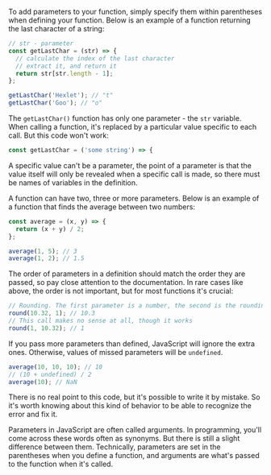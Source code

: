 
To add parameters to your function, simply specify them within parentheses when defining your function. Below is an example of a function returning the last character of a string:

```javascript
// str - parameter
const getLastChar = (str) => {
  // calculate the index of the last character
  // extract it, and return it
  return str[str.length - 1];
};

getLastChar('Hexlet'); // "t"
getLastChar('Goo'); // "o"
```

The `getLastChar()` function has only one parameter - the `str` variable. When calling a function, it's replaced by a particular value specific to each call. But this code won't work:

```javascript
const getLastChar = ('some string') => {
```

A specific value can't be a parameter, the point of a parameter is that the value itself will only be revealed when a specific call is made, so there must be names of variables in the definition.

A function can have two, three or more parameters. Below is an example of a function that finds the average between two numbers:

```javascript
const average = (x, y) => {
  return (x + y) / 2;
};

average(1, 5); // 3
average(1, 2); // 1.5
```

The order of parameters in a definition should match the order they are passed, so pay close attention to the documentation. In rare cases like above, the order is not important, but for most functions it's crucial:

```javascript
// Rounding. The first parameter is a number, the second is the rounding precision
round(10.32, 1); // 10.3
// This call makes no sense at all, though it works
round(1, 10.32); // 1
```

If you pass more parameters than defined, JavaScript will ignore the extra ones. Otherwise, values of missed parameters will be `undefined`.

```javascript
average(10, 10, 10); // 10
// (10 + undefined) / 2
average(10); // NaN
```

There is no real point to this code, but it's possible to write it by mistake. So it's worth knowing about this kind of behavior to be able to recognize the error and fix it.

Parameters in JavaScript are often called arguments. In programming, you'll come across these words often as synonyms. But there is still a slight difference between them. Technically, parameters are set in the parentheses when you define a function, and arguments are what's passed to the function when it's called.
